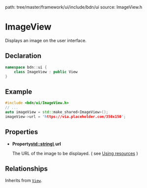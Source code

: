 path: tree/master/framework/ui/include/bdn/ui
source: ImageView.h

# ImageView

Displays an image on the user interface.

## Declaration

```C++
namespace bdn::ui {
	class ImageView : public View
}
```

## Example

```C++
#include <bdn/ui/ImageView.h>
// ...
auto imageView = std::make_shared<ImageView>();
imageView->url = 'https://via.placeholder.com/350x150';
```

## Properties

* **Property<std::string\> url**
	
	The URL of the image to be displayed. ( see [Using resources](../../guides/fundamentals/resources.md#using-resources) )

## Relationships

Inherits from [`View`](view.md).

